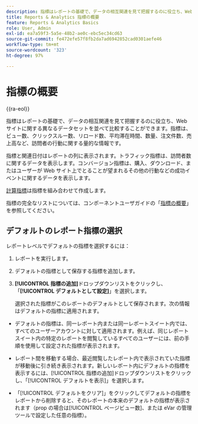 ```yaml
---
description: 指標はレポートの基礎で、データの相互関連を見て把握するのに役立ち、Web サイトに関する異なるデータセットを並べて比較することができます。指標は、ビュー数、クリックスルー数、リロード数、平均滞在時間、数量、注文件数、売上高など、訪問者の行動に関する量的な情報です。
title: Reports & Analytics 指標の概要
feature: Reports & Analytics Basics
role: User, Admin
exl-id: ea7a59f3-5a5e-48b2-ae0c-ebc5ec34cd63
source-git-commit: fe472efe57f8fb2da7ad6942852cad0301aefe46
workflow-type: tm+mt
source-wordcount: '323'
ht-degree: 97%

---
```


# 指標の概要

{{ra-eol}}

指標はレポートの基礎で、データの相互関連を見て把握するのに役立ち、Web サイトに関する異なるデータセットを並べて比較することができます。指標は、ビュー数、クリックスルー数、リロード数、平均滞在時間、数量、注文件数、売上高など、訪問者の行動に関する量的な情報です。

指標と関連日付はレポートの列に表示されます。トラフィック指標は、訪問者数に関するデータを表示します。コンバージョン指標は、購入、ダウンロード、またはユーザーが Web サイト上でとることが望まれるその他の行動などの成功イベントに関するデータを表示します。

[計算指標](/help/components/c-calcmetrics/cm-overview.md)は指標を組み合わせて作成します。

指標の完全なリストについては、コンポーネントユーザガイドの「[指標の概要](/help/components/metrics/overview.md)」を参照してください。

## デフォルトのレポート指標の選択

レポートレベルでデフォルトの指標を選択するには：

<!-- 

t_metrics_set_default.xml

 -->

1. レポートを実行します。
1.  デフォルトの指標として保存する指標を追加します。
1. **[!UICONTROL 指標の追加]**&#x200B;ドロップダウンリストをクリックし、「**[!UICONTROL デフォルトとして設定]**」を選択します。

   選択された指標がこのレポートのデフォルトとして保存されます。次の情報はデフォルトの指標に適用されます。

* デフォルトの指標は、同一レポート内または同一レポートスイート内では、すべてのユーザーアカウントに対して適用されます。例えば、同じレポートスイート内の特定のレポートを閲覧しているすべてのユーザーには、前の手順を使用して設定された指標が表示されます。
* レポート間を移動する場合、最近閲覧したレポート内で表示されていた指標が移動後に引き続き表示されます。新しいレポート内にデフォルトの指標を表示するには、[!UICONTROL 指標の追加]ドロップダウンリストをクリックし、「[!UICONTROL デフォルトを表示]」を選択します。

* 「[!UICONTROL デフォルトをクリア]」をクリックしてデフォルトの指標をレポートから削除すると、そのレポートの本来のデフォルトの指標が表示されます（prop の場合は[!UICONTROL ページビュー数]、または eVar の管理ツールで設定した任意の指標）。
